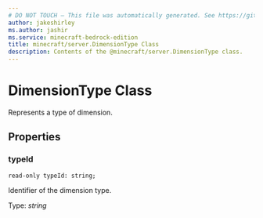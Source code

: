 ```yaml
---
# DO NOT TOUCH — This file was automatically generated. See https://github.com/mojang/minecraftapidocsgenerator to modify descriptions, examples, etc.
author: jakeshirley
ms.author: jashir
ms.service: minecraft-bedrock-edition
title: minecraft/server.DimensionType Class
description: Contents of the @minecraft/server.DimensionType class.
---
```

# DimensionType Class

Represents a type of dimension.

## Properties

### **typeId**
`read-only typeId: string;`

Identifier of the dimension type.

Type: *string*
